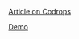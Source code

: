 


[Article on Codrops](https://tympanus.net/codrops/?p=38923)

[Demo](https://tympanus.net/Tutorials/scroll-transitions-webgl)
